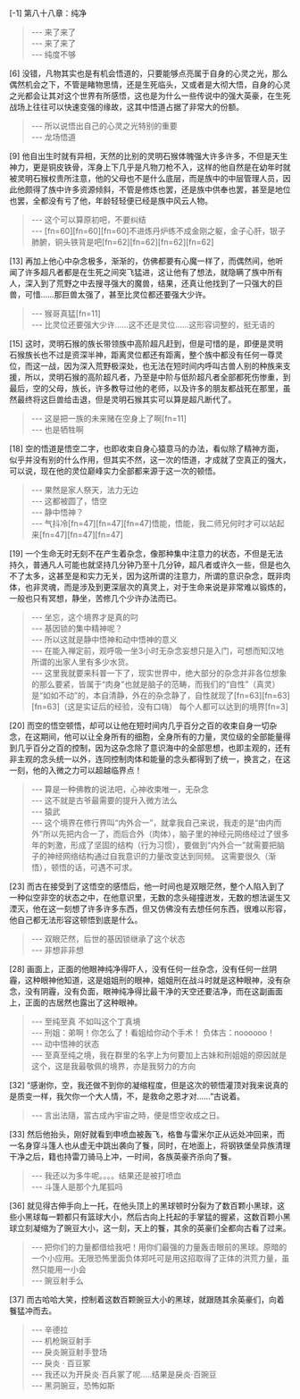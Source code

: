 
[-1] 第八十八章：纯净
>--- 来了来了<br>
>--- 来了来了<br>
>--- 纯度不够<br>

[6] 没错，凡物其实也是有机会悟道的，只要能够点亮属于自身的心灵之光，那么偶然机会之下，不管是睹物思情，还是生死临头，又或者是大彻大悟，自身的心灵之光都会让其对这个世界有所感悟，这也是为什么一些传说中的强大英豪，在生死战场上往往可以快速变强的缘故，这其中悟道占据了非常大的份额。
>--- 所以说悟出自己的心灵之光特别的重要<br>
>--- 龙场悟道<br>

[9] 他自出生时就有异相，天然的比别的灵明石猴体魄强大许多许多，不但是天生神力，更是铜皮铁骨，浑身上下几乎是凡物刀枪不入，这样的他自然是在幼年时就被灵明石猴权贵所注意，他的父母也不是什么底层，而是族中的中层管理人员，因此他颇得了族中许多资源倾斜，不管是修炼也罢，还是族中供奉也罢，甚至是地位也罢，全都没有亏了他，年龄轻轻便已经是族中风云人物。
>--- 这个可以算原初吧，不要纠结<br>
>--- [fn=60][fn=60][fn=60]不进炼丹炉练不成金刚之躯，金子心肝，银子肺腑，铜头铁背是吧[fn=62][fn=62][fn=62][fn=62]<br>

[13] 再加上他心中杂念极多，渐渐的，仿佛都要有心魔一样了，而偶然间，他听闻了许多超凡者都是在生死之间突飞猛进，这让他有了想法，就隐瞒了族中所有人，深入到了荒野之中去搜寻强大的魔兽，结果，还真让他找到了一只强大的巨兽，可惜……那巨兽太强了，甚至比灵位都还要强大少许。
>--- 猴哥真猛[fn=11]<br>
>--- 比灵位还要强大少许……这不还是灵位……这形容词整的，挺无语的<br>

[15] 这时，灵明石猴的族长带领族中高阶超凡赶到，但是可惜的是，即便是灵明石猴族长也不过是资深半神，距离灵位都还有距离，整个族中都没有任何一尊灵位，而这一战，因为深入荒野极深处，也无法在短时间内呼叫古兽人别的种族来支援，所以，灵明石猴的高阶超凡者，乃至是中阶与低阶超凡者全部都死伤惨重，到最后，空的父母，族长，许多教导过他的老师，以及许多的朋友都战死在那里，虽然最终将这巨兽给击退，但是灵明石猴其实可以算是超凡断代了。
>--- 这是把一族的未来赌在空身上了啊[fn=11]<br>
>--- 也是牺牲啊<br>

[18] 空的悟道是悟空二字，也即收束自身心猿意马的办法，看似除了精神方面，似乎并没有别的什么作用，但其实不然，这一次的悟道，才成就了空真正的强大，可以说，现在他的灵位巅峰实力全部都来源于这一次的顿悟。
>--- 果然是家人祭天，法力无边<br>
>--- 这都被圆了，悟空<br>
>--- 静中悟神？<br>
>--- 气抖冷[fn=47][fn=47][fn=47]悟能，悟能，我二师兄何时才可以站起来[fn=47][fn=47][fn=47]<br>

[19] 一个生命无时无刻不在产生着杂念，像那种集中注意力的状态，不但是无法持久，普通凡人可能也就坚持几分钟乃至十几分钟，超凡者或许久一些，但是也久不了太多，这甚至是和实力无关，因为这所谓的注意力，所谓的意识杂念，既非肉体，也非灵魂，而是涉及到更深层次的真灵上，对于生命来说是非常难以锻炼的，一般也只有冥想，静坐，苦修几个少许办法而已。
>--- 坐忘，这个境界才是真的叼<br>
>--- 基因锁的集中精神呢？<br>
>--- 所以这就是静中悟神和动中悟神的意义<br>
>--- 在能入禅定前，观呼吸一坐3小时无杂念妄想只是入门，可想而知汉地所谓的出家人里有多少水货。<br>
>--- 这里我就要来科普一下了，现实世界中，绝大部分的杂念并非各位想象的那么要紧，皆属于“肉身”也就是脑子的范畴，而我们的“自性”（真灵）是“如如不动”的，本自清静，外在的杂念静了，自性就现了[fn=63][fn=63][fn=63]（这是实证后的经验，没有口嗨） 每个人都可以达到的境界[fn=3]<br>

[20] 而空的悟空顿悟，却可以让他在短时间内几乎百分之百的收束自身一切杂念，在这期间，他可以让全身所有的细胞，全身所有的力量，灵位级的全部能量得到几乎百分之百的控制，因为这杂念除了意识海中的全部思想，也即主观的，还有非主观的念头统一以外，连同控制肉体和能量的念头都得到了统一，换言之，在这一刻，他的入微之力可以超越临界点！
>--- 算是一种佛教的说法吧，心神收束唯一，无杂念<br>
>--- 这不就是古爷最需要的提升入微方法么<br>
>--- 猿武<br>
>--- 这个境界在修行界叫“内外合一”，就拿我自己来说，我走的是“由内而外”所以先把内合一了，而后合外（肉体），脑子里的神经元网络经过了很多年的刺激，形成了坚固的结构（行为习惯），要做到“内外合一”就需要把脑子的神经网络结构通过自我意识的力量改变达到同频。   这需要很久（渐悟），顿悟的话，可遇不可求。<br>

[23] 而古在接受到了这悟空的感悟后，他一时间也是双眼茫然，整个人陷入到了一种似空非空的状态之中，在他意识里，无数的念头碰撞迸发，无数的想法诞生又湮灭，他在这一刻想了许多许多东西，但又仿佛没有去想任何东西，很难以形容，他自己都无法形容这顿悟到底是什么。
>--- 双眼茫然，后世的基因锁继承了这个状态<br>
>--- 非想非非想<br>

[28] 画面上，正面的他眼神纯净得吓人，没有任何一丝杂念，没有任何一丝阴霾，这种眼神他知道，这是姐姐刑的眼神，姐姐刑在战斗时就是这种眼神，没有杂念，没有阴霾，没有负面，眼神纯净得比最干净的天空还要洁净，而在这副画面上，正面的古居然也露出了这种眼神。
>--- 至纯至真
不如叫这个丁真境<br>
>--- 刑姐：弟啊！你怎么了！看姐给你动个手术！
负体古：noooooo！<br>
>--- 动中悟神的状态<br>
>--- 至真至纯之境，我在群里的名字上为何要加上古妹和刑姐姐的原因就是这个，这是我最敬佩的境界，亦是我努力的方向<br>

[32] “感谢你，空，我还做不到你的凝缩程度，但是这次的顿悟灌顶对我来说真的是质变一样，我欠你一个大人情，不，是救命之恩才对……”古说着。
>--- 言出法隨，當古成內宇宙之時，便是悟空收成之日。<br>

[33] 然后他抬头，刚好就看到申喷血被轰飞，格鲁与雷米尔正从远处冲回来，而一名身穿斗篷人也从虚无中跳出袭向了餮，同时，在地面上，将钢铁堡垒异族清理干净之后，籍也持雷刀骑马上冲，一时间，各族英豪齐杀向了餮。
>--- 我还以为多牛呢。。。。结果还是被打喷血<br>
>--- 斗篷人是那个九尾狐吗<br>

[36] 就见得古伸手向上一托，在他头顶上的黑球顿时分裂为了数百颗小黑球，这些小黑球每一颗都只有篮球大小，然后古向上托起的手掌猛的握紧，这数百颗小黑球立刻凝缩为了豌豆大小，这一刻，天上的餮，其余的英豪们全都向古看了过来。
>--- 把你们的力量都借给我吧！用你们最强的力量轰击眼前的黑球。原暗的一个小应用。无限恐怖里面负体郑吒可是用这招取得了正体的洪荒力量，虽然只能用一小会<br>
>--- 豌豆射手么<br>

[37] 而古哈哈大笑，控制着这数百颗豌豆大小的黑球，就跟随其余英豪们，向着餮猛冲而去。
>--- 辛德拉<br>
>--- 机枪豌豆射手<br>
>--- 戾炎豌豆射手登场<br>
>--- 戾炎 · 百豆冢<br>
>--- 我还以为开戾炎·百兵冢了呢.....结果是戾炎·百豌豆<br>
>--- 黑洞豌豆，恐怖如斯<br>

